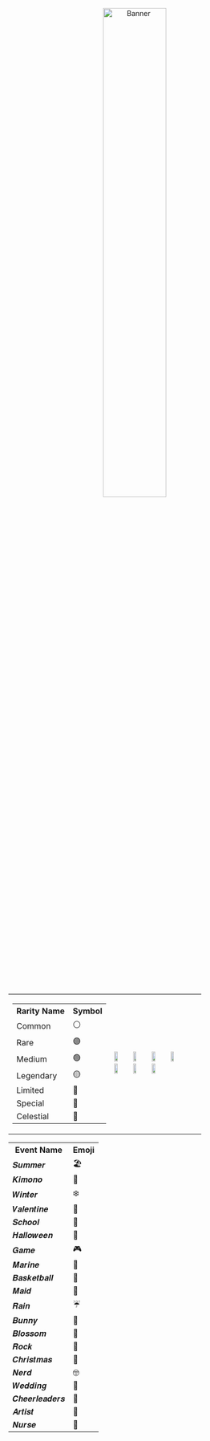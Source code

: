 <p align="center">
  <a href="https://t.me/lrithyll">
    <img src="https://cdn.yuna0x0.com/yuna/img/72408310_p5.webp" alt="Banner" width="50%">
  </a>
</p>
<table>
  <tr>
    <td>
      <table>
        <tr>
          <th>Rarity Name</th><th>Symbol</th>
        </tr>
        <tr><td>Common</td><td>⚪️</td></tr>
        <tr><td>Rare</td><td>🟣</td></tr>
        <tr><td>Medium</td><td>🟢</td></tr>
        <tr><td>Legendary</td><td>🟡</td></tr>
        <tr><td>Limited</td><td>🔮</td></tr>
        <tr><td>Special</td><td>💮</td></tr>
        <tr><td>Celestial</td><td>🎐</td></tr>
      </table>
    </td>
    <td>
      <img src="https://github.com/innng/innng/assets/26755058/5e0ce0fb-c544-4f8c-a307-5849165746d0" width="20%"/>
      <img src="https://github.com/innng/innng/assets/26755058/5e0ce0fb-c544-4f8c-a307-5849165746d0" width="20%"/>
      <img src="https://github.com/innng/innng/assets/26755058/5e0ce0fb-c544-4f8c-a307-5849165746d0" width="20%"/>
      <img src="https://github.com/innng/innng/assets/26755058/5e0ce0fb-c544-4f8c-a307-5849165746d0" width="20%"/>
      <img src="https://github.com/innng/innng/assets/26755058/5e0ce0fb-c544-4f8c-a307-5849165746d0" width="20%"/>
      <img src="https://github.com/innng/innng/assets/26755058/5e0ce0fb-c544-4f8c-a307-5849165746d0" width="20%"/>
      <img src="https://github.com/innng/innng/assets/26755058/5e0ce0fb-c544-4f8c-a307-5849165746d0" width="20%"/>
    </td>
  </tr>
</table>
<table>
  <tr>
    <th>Event Name</th>
    <th>Emoji</th>
  </tr>
  <tr><td>𝑺𝒖𝒎𝒎𝒆𝒓</td><td>🏖</td></tr>
  <tr><td>𝑲𝒊𝒎𝒐𝒏𝒐</td><td>👘</td></tr>
  <tr><td>𝑾𝒊𝒏𝒕𝒆𝒓</td><td>❄️</td></tr>
  <tr><td>𝑽𝒂𝒍𝒆𝒏𝒕𝒊𝒏𝒆</td><td>💞</td></tr>
  <tr><td>𝑺𝒄𝒉𝒐𝒐𝒍</td><td>🎒</td></tr>
  <tr><td>𝑯𝒂𝒍𝒍𝒐𝒘𝒆𝒆𝒏</td><td>🎃</td></tr>
  <tr><td>𝑮𝒂𝒎𝒆</td><td>🎮</td></tr>
  <tr><td>𝑴𝒂𝒓𝒊𝒏𝒆</td><td>🪼</td></tr>
  <tr><td>𝑩𝒂𝒔𝒌𝒆𝒕𝒃𝒂𝒍𝒍</td><td>🏀</td></tr>
  <tr><td>𝑴𝒂𝒊𝒅</td><td>🧹</td></tr>
  <tr><td>𝑹𝒂𝒊𝒏</td><td>☔</td></tr>
  <tr><td>𝑩𝒖𝒏𝒏𝒚</td><td>🐰</td></tr>
  <tr><td>𝑩𝒍𝒐𝒔𝒔𝒐𝒎</td><td>🌸</td></tr>
  <tr><td>𝑹𝒐𝒄𝒌</td><td>🎸</td></tr>
  <tr><td>𝑪𝒉𝒓𝒊𝒔𝒕𝒎𝒂𝒔</td><td>🎄</td></tr>
  <tr><td>𝑵𝒆𝒓𝒅</td><td>🤓</td></tr>
  <tr><td>𝑾𝒆𝒅𝒅𝒊𝒏𝒈</td><td>💍</td></tr>
  <tr><td>𝑪𝒉𝒆𝒆𝒓𝒍𝒆𝒂𝒅𝒆𝒓𝒔</td><td>🎊</td></tr>
  <tr><td>𝑨𝒓𝒕𝒊𝒔𝒕</td><td>🎨</td></tr>
  <tr><td>𝑵𝒖𝒓𝒔𝒆</td><td>🏨</td></tr>
</table>

